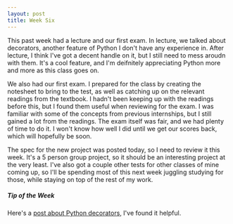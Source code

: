 ```yaml
---
layout: post
title: Week Six
---
```


This past week had a lecture and our first exam. In lecture, we talked about decorators, another feature of Python I don't have any
experience in. After lecture, I think I've got a decent handle on it, but I still need to mess aroudn with them. It's a cool feature,
and I'm deifnitely appreciating Python more and more as this class goes on. 

We also had our first exam. I prepared for the class by creating the notesheet to bring to the test, as well as catching up on the relevant
readings from the textbook. I hadn't been keeping up with the readings before this, but I found them useful when reviewing for the exam. I
was familiar with some of the concepts from previous internships, but I still gained a lot from the readings. The exam itself was fair,
and we had plenty of time to do it. I won't know how well I did until we get our scores back, which will hopefully be soon.

The spec for the new project was posted today, so I need to review it this week. It's a 5 person group project, so it should be an interesting
project at the very least. I've also got a couple other tests for other classes of mine coming up, so I'll be spending most of this next
week juggling studying for those, while staying on top of the rest of my work.

##### Tip of the Week
Here's a [post about Python decorators](http://thecodeship.com/patterns/guide-to-python-function-decorators/), I've found it helpful.
